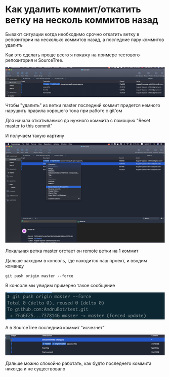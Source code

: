 # Как удалить коммит/откатить ветку на несколь коммитов назад

Бывают ситуации когда необходимо срочно откатить ветку в репозитории на несколько коммитов назад, а последние пару коммитов удалить

Как это сделать проще всего я покажу на примере тестового репозитория и SourceTree.

![commits_1](https://raw.githubusercontent.com/AndruBot/notes/master/1.png)

Чтобы "удалить" из ветки master последний коммит придется немного нарушить правила хорошего тона при работе с git'ом

Для начала откатываемся до нужного коммита с помощью "Reset master to this commit"

И получаем такую картину

![commits_2](https://raw.githubusercontent.com/AndruBot/notes/master/2.png)

Локальная ветка master отстает он remote ветки на 1 коммит

Дальше заходим в консоль, где находится наш проект, и вводим команду

```console
git push origin master --force
```

В консоле мы увидим примерно такое сообщение

![commits_3](https://raw.githubusercontent.com/AndruBot/notes/master/3.png)

А в SourceTree последний коммит "исчезнет"

![commits_4](https://raw.githubusercontent.com/AndruBot/notes/master/10.png)

Дальше можно спокойно работать, как будто последнего коммита никогда и не существовало

